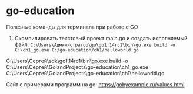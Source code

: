 # go-education

Полезные команды для терминала при работе с GO
1) Скомпилировать текстовый проект main.go и создать
исполняемый файл:
`C:\Users\Администратор\go\go1.14rc1\bin\go.exe build -o C:\ch1_go.exe C:/go-education/ch1/helloworld.go`

C:\Users\Сергей\sdk\go1.14rc1\bin\go.exe build -o C:\Users\Сергей\GolandProjects\go-education\ch1_go.exe C:\Users\Сергей\GolandProjects\go-education\ch1\helloworld.go


Сайт с примерами программ на go:
https://gobyexample.ru/values.html